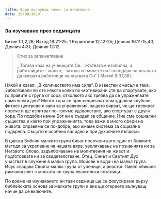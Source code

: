 ```yaml
---
title: Един вълнуващ начин за включване
date: 29/08/2020
---
```


### За изучаване през седмицата
Битие 1:1,2,26; Изход 18:21-25; 1 Коринтяни 12:12-25; Деяния 16:11-15,40; Деяния 4:31; Деяния 12:12.

> <p>Стих за запаметяване</p>
> „ Тогава каза на учениците Си:   Жътвата е изобилна, а работниците – малко;   затова се молете на Господаря на жътвата да изпрати работници на жътвата Си“ ( Матей 9:37,38).

Някой е казал: „В количеството има сила“. В известен смисъл е така. Забелязвали ли сте някога колко по-мотивирани сте да спортувате, ако го правите с група от хора, отколкото ако трябва да се упражнявате сами всеки ден? Много хора се присъединяват към здравни клубове, фитнес центрове и зали за упражнения, защото вярват, че ще тренират повече и ще изпитват по-голямо удоволствие, ако спортуват с други хора. По подобен начин Бог ни е създал за общение. Ние сме социални същества и както при упражненията, това важи в много сфери на живота: справяме се по-добре, ако имаме система за социална подкрепа. Същото е особено валидно и при духовните въпроси.

В цялата Библия малките групи биват посочени като един от Божиите методи за укрепване на нашата вяра, увеличаване на познанията ни за Неговото Слово, задълбочаване на молитвения ни живот и подготовката ни за свидетелстване. Отец, Синът и Светият Дух участват в служене в малка група. Мойсей е водач на малка група. Исус създава Своята малка група от ученици, а апостол Павел обикаля римския свят с малката си група евангелски спътници.

По време на изучаването ни тази седмица ще се фокусираме върху библейската основа за малките групи и вие ще откриете вълнуващ начин да се включите.